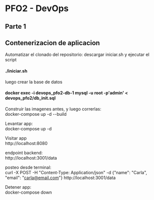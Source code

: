 # PFO2 - DevOps

## Parte 1
## Contenerizacion de aplicacion

Automatizar el clonado del repositorio:
descargar iniciar.sh y ejecutar el script
#### ./iniciar.sh
luego crear la base de datos
#### docker exec -i devops_pfo2-db-1 mysql -u root -p'admin' < devops_pfo2/db_init.sql

Construir las imagenes antes, y luego correrlas:  
docker-compose up -d --build

Levantar app:  
docker-compose up -d

Visitar app  
http://localhost:8080

endpoint backend:  
http://localhost:3001/data

posteo desde terminal:  
curl -X POST -H "Content-Type: Application/json" -d {"name": "Carla", "email": "carla@email.com"} http://localhost:3001/data


Detener app:  
docker-compose down

